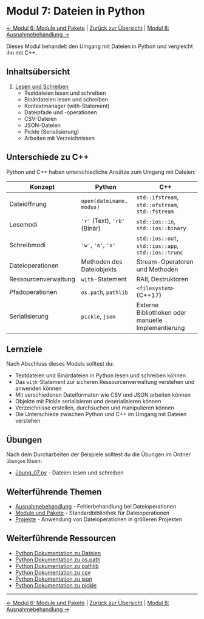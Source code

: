 # Modul 7: Dateien in Python

[&larr; Modul 6: Module und Pakete](../06_module_und_pakete/README.md) | [Zurück zur Übersicht](../README.md) | [Modul 8: Ausnahmebehandlung &rarr;](../08_ausnahmebehandlung/README.md)

Dieses Modul behandelt den Umgang mit Dateien in Python und vergleicht ihn mit C++.

## Inhaltsübersicht

1. [Lesen und Schreiben](01_lesen_schreiben.py)
   - Textdateien lesen und schreiben
   - Binärdateien lesen und schreiben
   - Kontextmanager (with-Statement)
   - Dateipfade und -operationen
   - CSV-Dateien
   - JSON-Dateien
   - Pickle (Serialisierung)
   - Arbeiten mit Verzeichnissen

## Unterschiede zu C++

Python und C++ haben unterschiedliche Ansätze zum Umgang mit Dateien:

| Konzept | Python | C++ |
|---------|--------|-----|
| Dateiöffnung | `open(dateiname, modus)` | `std::ifstream`, `std::ofstream`, `std::fstream` |
| Lesemodi | `'r'` (Text), `'rb'` (Binär) | `std::ios::in`, `std::ios::binary` |
| Schreibmodi | `'w'`, `'a'`, `'x'` | `std::ios::out`, `std::ios::app`, `std::ios::trunc` |
| Dateioperationen | Methoden des Dateiobjekts | Stream-Operatoren und Methoden |
| Ressourcenverwaltung | `with`-Statement | RAII, Destruktoren |
| Pfadoperationen | `os.path`, `pathlib` | `<filesystem>` (C++17) |
| Serialisierung | `pickle`, `json` | Externe Bibliotheken oder manuelle Implementierung |

## Lernziele

Nach Abschluss dieses Moduls solltest du:

- Textdateien und Binärdateien in Python lesen und schreiben können
- Das `with`-Statement zur sicheren Ressourcenverwaltung verstehen und anwenden können
- Mit verschiedenen Dateiformaten wie CSV und JSON arbeiten können
- Objekte mit Pickle serialisieren und deserialisieren können
- Verzeichnisse erstellen, durchsuchen und manipulieren können
- Die Unterschiede zwischen Python und C++ im Umgang mit Dateien verstehen

## Übungen

Nach dem Durcharbeiten der Beispiele solltest du die Übungen im Ordner `übungen` lösen:
- [übung_07.py](../übungen/übung_07.py) - Dateien lesen und schreiben

## Weiterführende Themen

- [Ausnahmebehandlung](../08_ausnahmebehandlung/01_try_except.py) - Fehlerbehandlung bei Dateioperationen
- [Module und Pakete](../06_module_und_pakete/02_standard_bibliothek.py) - Standardbibliothek für Dateioperationen
- [Projekte](../09_projekte/README.md) - Anwendung von Dateioperationen in größeren Projekten

## Weiterführende Ressourcen

- [Python Dokumentation zu Dateien](https://docs.python.org/3/tutorial/inputoutput.html#reading-and-writing-files)
- [Python Dokumentation zu os.path](https://docs.python.org/3/library/os.path.html)
- [Python Dokumentation zu pathlib](https://docs.python.org/3/library/pathlib.html)
- [Python Dokumentation zu csv](https://docs.python.org/3/library/csv.html)
- [Python Dokumentation zu json](https://docs.python.org/3/library/json.html)
- [Python Dokumentation zu pickle](https://docs.python.org/3/library/pickle.html)

---

[&larr; Modul 6: Module und Pakete](../06_module_und_pakete/README.md) | [Zurück zur Übersicht](../README.md) | [Modul 8: Ausnahmebehandlung &rarr;](../08_ausnahmebehandlung/README.md)